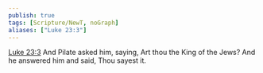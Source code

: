 ```yaml
---
publish: true
tags: [Scripture/NewT, noGraph]
aliases: ["Luke 23:3"]
---
```

[Luke 23:3](https://churchofjesuschrist.org/study/scriptures/nt/luke/23?lang=eng&id=p3#p3) And Pilate asked him, saying, Art thou the King of the Jews? And he answered him and said, Thou sayest it.
